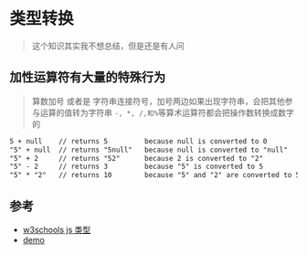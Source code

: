# 类型转换

> 这个知识其实我不想总结，但是还是有人问

## 加性运算符有大量的特殊行为

> 算数加号 或者是 字符串连接符号，加号两边如果出现字符串，会把其他参与运算的值转为字符串
> `-, *, /,和%`等算术运算符都会把操作数转换成数字的

```txt
5 + null    // returns 5         because null is converted to 0
"5" + null  // returns "5null"   because null is converted to "null"
"5" + 2     // returns "52"      because 2 is converted to "2"
"5" - 2     // returns 3         because "5" is converted to 5
"5" * "2"   // returns 10        because "5" and "2" are converted to 5 and 2
```

## 参考

- [w3schools js 类型](https://www.w3schools.com/js/js_type_conversion.asp)
- [demo](https://github.com/Liugq5713/demo/blob/master/demo/typeConversion.html)
